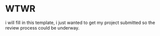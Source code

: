 # WTWR

i will fill in this template, i just wanted to get my project submitted so the review process could be underway.
